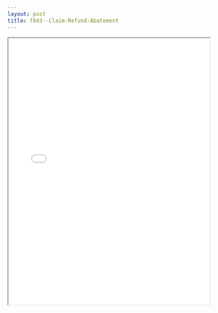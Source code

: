 ```yaml
---
layout: post
title: f843--Claim-Refund-Abatement
---
```


<div class="pdf-container">
<iframe src="/ea/assets/pdfs/f843--Claim-Refund-Abatement.pdf" height="600" width="90%" allowFullScreen="true"></iframe>
</div>

